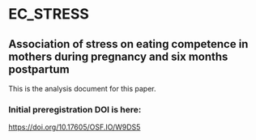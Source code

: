 # EC_STRESS
## Association of stress on eating competence in mothers during pregnancy and six months postpartum
This is the analysis document for this paper. 

### Initial preregistration DOI is here:
https://doi.org/10.17605/OSF.IO/W9DS5


